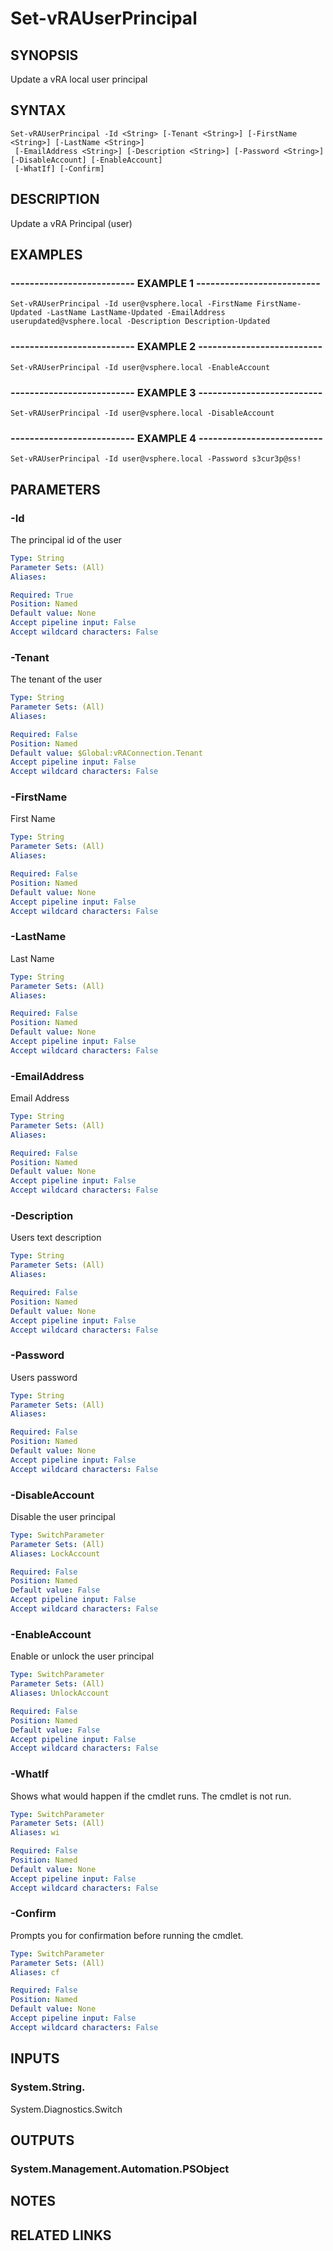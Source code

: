 # Set-vRAUserPrincipal

## SYNOPSIS
Update a vRA local user principal

## SYNTAX

```
Set-vRAUserPrincipal -Id <String> [-Tenant <String>] [-FirstName <String>] [-LastName <String>]
 [-EmailAddress <String>] [-Description <String>] [-Password <String>] [-DisableAccount] [-EnableAccount]
 [-WhatIf] [-Confirm]
```

## DESCRIPTION
Update a vRA Principal (user)

## EXAMPLES

### -------------------------- EXAMPLE 1 --------------------------
```
Set-vRAUserPrincipal -Id user@vsphere.local -FirstName FirstName-Updated -LastName LastName-Updated -EmailAddress userupdated@vsphere.local -Description Description-Updated
```

### -------------------------- EXAMPLE 2 --------------------------
```
Set-vRAUserPrincipal -Id user@vsphere.local -EnableAccount
```

### -------------------------- EXAMPLE 3 --------------------------
```
Set-vRAUserPrincipal -Id user@vsphere.local -DisableAccount
```

### -------------------------- EXAMPLE 4 --------------------------
```
Set-vRAUserPrincipal -Id user@vsphere.local -Password s3cur3p@ss!
```

## PARAMETERS

### -Id
The principal id of the user

```yaml
Type: String
Parameter Sets: (All)
Aliases: 

Required: True
Position: Named
Default value: None
Accept pipeline input: False
Accept wildcard characters: False
```

### -Tenant
The tenant of the user

```yaml
Type: String
Parameter Sets: (All)
Aliases: 

Required: False
Position: Named
Default value: $Global:vRAConnection.Tenant
Accept pipeline input: False
Accept wildcard characters: False
```

### -FirstName
First Name

```yaml
Type: String
Parameter Sets: (All)
Aliases: 

Required: False
Position: Named
Default value: None
Accept pipeline input: False
Accept wildcard characters: False
```

### -LastName
Last Name

```yaml
Type: String
Parameter Sets: (All)
Aliases: 

Required: False
Position: Named
Default value: None
Accept pipeline input: False
Accept wildcard characters: False
```

### -EmailAddress
Email Address

```yaml
Type: String
Parameter Sets: (All)
Aliases: 

Required: False
Position: Named
Default value: None
Accept pipeline input: False
Accept wildcard characters: False
```

### -Description
Users text description

```yaml
Type: String
Parameter Sets: (All)
Aliases: 

Required: False
Position: Named
Default value: None
Accept pipeline input: False
Accept wildcard characters: False
```

### -Password
Users password

```yaml
Type: String
Parameter Sets: (All)
Aliases: 

Required: False
Position: Named
Default value: None
Accept pipeline input: False
Accept wildcard characters: False
```

### -DisableAccount
Disable the user principal

```yaml
Type: SwitchParameter
Parameter Sets: (All)
Aliases: LockAccount

Required: False
Position: Named
Default value: False
Accept pipeline input: False
Accept wildcard characters: False
```

### -EnableAccount
Enable or unlock the user principal

```yaml
Type: SwitchParameter
Parameter Sets: (All)
Aliases: UnlockAccount

Required: False
Position: Named
Default value: False
Accept pipeline input: False
Accept wildcard characters: False
```

### -WhatIf
Shows what would happen if the cmdlet runs.
The cmdlet is not run.

```yaml
Type: SwitchParameter
Parameter Sets: (All)
Aliases: wi

Required: False
Position: Named
Default value: None
Accept pipeline input: False
Accept wildcard characters: False
```

### -Confirm
Prompts you for confirmation before running the cmdlet.

```yaml
Type: SwitchParameter
Parameter Sets: (All)
Aliases: cf

Required: False
Position: Named
Default value: None
Accept pipeline input: False
Accept wildcard characters: False
```

## INPUTS

### System.String.
System.Diagnostics.Switch

## OUTPUTS

### System.Management.Automation.PSObject

## NOTES

## RELATED LINKS

